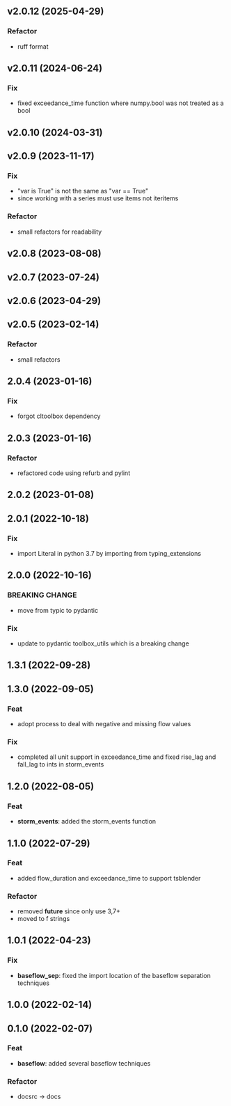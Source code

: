 ## v2.0.12 (2025-04-29)

### Refactor

- ruff format

## v2.0.11 (2024-06-24)

### Fix

- fixed exceedance_time function where numpy.bool was not treated as a bool

## v2.0.10 (2024-03-31)

## v2.0.9 (2023-11-17)

### Fix

- "var is True" is not the same as "var == True"
- since working with a series must use items not iteritems

### Refactor

- small refactors for readability

## v2.0.8 (2023-08-08)

## v2.0.7 (2023-07-24)

## v2.0.6 (2023-04-29)

## v2.0.5 (2023-02-14)

### Refactor

- small refactors

## 2.0.4 (2023-01-16)

### Fix

- forgot cltoolbox dependency

## 2.0.3 (2023-01-16)

### Refactor

- refactored code using refurb and pylint

## 2.0.2 (2023-01-08)

## 2.0.1 (2022-10-18)

### Fix

- import Literal in python 3.7 by importing from typing_extensions

## 2.0.0 (2022-10-16)

### BREAKING CHANGE

- move from typic to pydantic

### Fix

- update to pydantic toolbox_utils which is a breaking change

## 1.3.1 (2022-09-28)

## 1.3.0 (2022-09-05)

### Feat

- adopt process to deal with negative and missing flow values

### Fix

- completed all unit support in exceedance_time and fixed rise_lag and fall_lag to ints in storm_events

## 1.2.0 (2022-08-05)

### Feat

- **storm_events**: added the storm_events function

## 1.1.0 (2022-07-29)

### Feat

- added flow_duration and exceedance_time to support tsblender

### Refactor

- removed __future__ since only use 3,7+
- moved to f strings

## 1.0.1 (2022-04-23)

### Fix

- **baseflow_sep**: fixed the import location of the baseflow separation techniques

## 1.0.0 (2022-02-14)

## 0.1.0 (2022-02-07)

### Feat

- **baseflow**: added several baseflow techniques

### Refactor

- docsrc -> docs
